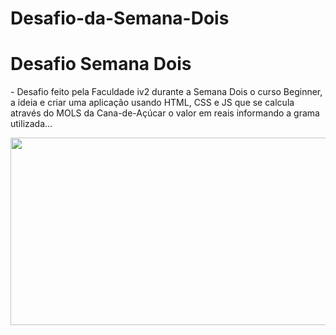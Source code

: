 # Desafio-da-Semana-Dois

# Desafio Semana Dois

<p> - Desafio feito pela Faculdade iv2 durante a Semana Dois o curso Beginner, a ideia e criar uma aplicação usando HTML, CSS e JS que se calcula através do MOLS da Cana-de-Açúcar o valor em reais informando a grama utilizada... </p>

<img src="https://github.com/NemesioFVF/Desafio-da-Semana-Dois/blob/main/Desafio%20Semanal%20%20-%20Semana%20Dois%20(NemesioF)/img/dp2gif.gif?raw=true" width="660" height="300" />
